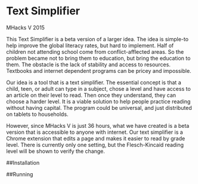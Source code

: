 # Text Simplifier
MHacks V 2015

This Text Simplifier is a beta version of a larger idea. The idea is simple-to help improve the global literacy rates, but hard to implement. Half of children not attending school come from conflict-afflected areas. So the problem became not to bring them to education, but bring the education to them. The obstacle is the lack of stability and access to resources. Textbooks and internet dependent programs can be pricey and impossible. 

Our idea is a tool that is a text simplifier. The essential concept is that a child, teen, or adult can type in a subject, chose a level and have access to an article on their level to read. Then once they understand, they can choose a harder level. It is a viable solution to help people practice reading without having capital. The program could be universal, and just distributed on tablets to households. 

However, since MHacks V is just 36 hours, what we have created is a beta version that is accessible to anyone with internet. Our text simplifier is a Chrome extension that edits a page and makes it easier to read by grade level. There is currently only one setting, but the Flesch-Kincaid reading level will be shown to verify the change. 

##Installation


##Running
